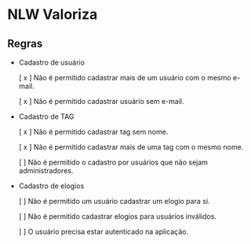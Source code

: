 # NLW Valoriza

## Regras

- Cadastro de usuário

    [ x ] Não é permitido cadastrar mais de um usuário com o mesmo e-mail.

    [ x ] Não é permitido cadastrar usuário sem e-mail.

- Cadastro de TAG

    [ x ] Não é permitido cadastrar tag sem nome.

    [ x ] Não é permitido cadastrar mais de uma tag com o mesmo nome.

    [ ] Não é permitido o cadastro por usuários que não sejam administradores.

- Cadastro de elogios

    [ ] Não é permitido um usuário cadastrar um elogio para si.

    [ ] Não é permitido cadastrar elogios para usuários inválidos.

    [ ] O usuário precisa estar autenticado na aplicação.